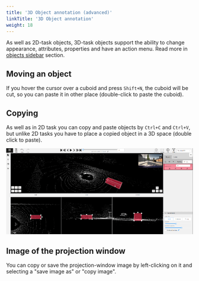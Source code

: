```yaml
---
title: '3D Object annotation (advanced)'
linkTitle: '3D Object annotation'
weight: 18
---
```


As well as 2D-task objects, 3D-task objects support the ability to change appearance, attributes,
properties and have an action menu. Read more in [objects sidebar](/docs/manual/basics/objects-sidebar/) section.

## Moving an object

If you hover the cursor over a cuboid and press `Shift+N`, the cuboid will be cut, so you can paste it in other place (double-click to paste the cuboid).

## Copying

As well as in 2D task you can copy and paste objects by `Ctrl+C` and `Ctrl+V`, but unlike 2D tasks you have to place a copied object in a 3D space (double click to paste).

  ![](/images/gif030_carla_town3.gif)

## Image of the projection window

You can copy or save the projection-window image by left-clicking on it and selecting a "save image as" or "copy image".
